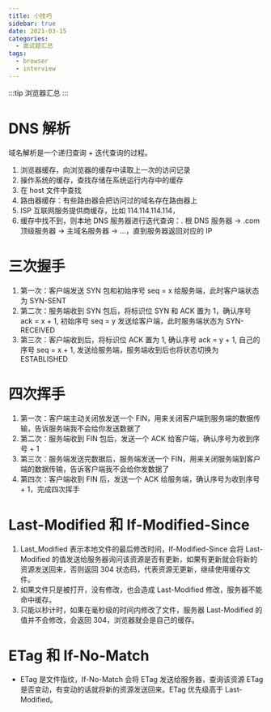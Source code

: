 ```yaml
---
title: 小技巧
sidebar: true
date: 2021-03-15
categories:
  - 面试题汇总
tags:
  - browser
  - interview
---
```


:::tip
浏览器汇总
:::

<!-- more -->

# DNS 解析

域名解析是一个递归查询 + 迭代查询的过程。

1. 浏览器缓存，向浏览器的缓存中读取上一次的访问记录
2. 操作系统的缓存，查找存储在系统运行内存中的缓存
3. 在 host 文件中查找
4. 路由器缓存：有些路由器会把访问过的域名存在路由器上
5. ISP 互联网服务提供商缓存，比如 114.114.114.114，
6. 缓存中找不到，则本地 DNS 服务器进行迭代查询：. 根 DNS 服务器 -> .com 顶级服务器 -> 主域名服务器 -> ...，直到服务器返回对应的 IP

# 三次握手

1. 第一次：客户端发送 SYN 包和初始序号 seq = x 给服务端，此时客户端状态为 SYN-SENT
2. 第二次：服务端收到 SYN 包后，将标识位 SYN 和 ACK 置为 1，确认序号 ack = x + 1, 初始序号 seq = y 发送给客户端，此时服务端状态为 SYN-RECEIVED
3. 第三次：客户端收到后，将标识位 ACK 置为 1, 确认序号 ack = y + 1, 自己的序号 seq = x + 1, 发送给服务端，服务端收到后也将状态切换为 ESTABLISHED

# 四次挥手

1. 第一次：客户端主动关闭放发送一个 FIN，用来关闭客户端到服务端的数据传输，告诉服务端我不会给你发送数据了
2. 第二次：服务端收到 FIN 包后，发送一个 ACK 给客户端，确认序号为收到序号 + 1
3. 第三次：服务端发送完数据后，服务端发送一个 FIN，用来关闭服务端到客户端的数据传输，告诉客户端我不会给你发数据了
4. 第四次：客户端收到 FIN 后，发送一个 ACK 给服务端，确认序号为收到序号 + 1，完成四次挥手

# Last-Modified 和 If-Modified-Since

1. Last_Modified 表示本地文件的最后修改时间，If-Modified-Since 会将 Last-Modified 的值发送给服务器询问该资源是否有更新，如果有更新就会将新的资源发送回来，否则返回 304 状态码，代表资源无更新，继续使用缓存文件。
2. 如果文件只是被打开，没有修改，也会造成 Last-Modified 修改，服务器不能命中缓存。
3. 只能以秒计时，如果在毫秒级的时间内修改了文件，服务器 Last-Modified 的值并不会修改，会返回 304，浏览器就会是自己的缓存。

# ETag 和 If-No-Match

- ETag 是文件指纹，If-No-Match 会将 ETag 发送给服务器，查询该资源 ETag 是否变动，有变动的话就将新的资源发送回来。ETag 优先级高于 Last-Modified。

<Valine></Valine>
